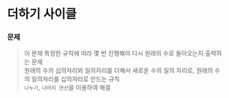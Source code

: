 # 더하기 사이클

### 문제  
> 이 문제 특정한 규칙에 따라 몇 번 진행해야 다시 원래의 수로 돌아오는지 출력하는 문제  
> 원래의 수의 십의자리와 일의자리를 더해서 새로운 수의 일의 자리로, 원래의 수의 일의자리를 십의자리로 만드는 규칙  
> `나누기`, `나머지 연산`을 이용하여 해결  

